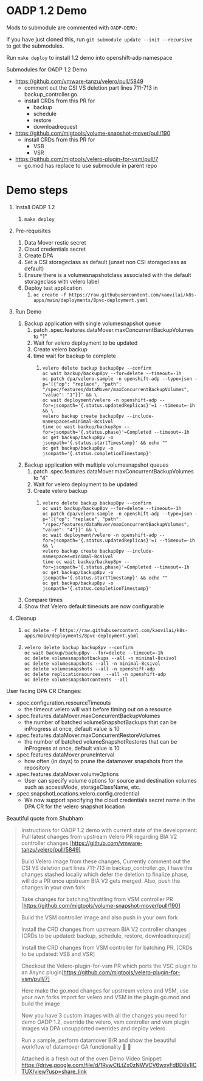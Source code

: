 # OADP 1.2 Demo

Mods to submodule are commented with `OADP-DEMO:`

If you have just cloned this, run `git submodule update --init --recursive` to get the submodules.

Run `make deploy` to install 1.2 demo into openshift-adp namespace

Submodules for OADP 1.2 Demo
- https://github.com/vmware-tanzu/velero/pull/5849
  - comment out the CSI VS deletion part lines 711-713 in backup_controller.go.
  - install CRDs from this PR for 
    - backup
    - schedule
    - restore
    - downloadrequest
- https://github.com/migtools/volume-snapshot-mover/pull/190
  - install CRDs from this PR for 
    - VSB
    - VSR
- https://github.com/migtools/velero-plugin-for-vsm/pull/7
  - go.mod has replace to use submodule in parent repo


# Demo steps
1. Install OADP 1.2
   1. `make deploy`
2. Pre-requisites
   1. Data Mover restic secret
   2. Cloud credentials secret
   3. Create DPA
   4. Set a CSI storageclass as default (unset non CSI storageclass as default)
   5. Ensure there is a volumesnapshotclass associated with the default storageclass with velero label
   6. Deploy test application
      1. `oc create -f https://raw.githubusercontent.com/kaovilai/k8s-apps/main/deployments/8pvc-deployment.yaml`
3. Run Demo
   1. Backup application with single volumesnapshot queue
      1. patch .spec.features.dataMover.maxConcurrentBackupVolumes to "1"
      2. Wait for velero deployment to be updated
      3. Create velero backup
      4. time wait for backup to complete
         1. ```
            velero delete backup backup8pv --confirm
            oc wait backup/backup8pv --for=delete --timeout=-1h
            oc patch dpa/velero-sample -n openshift-adp --type=json -p='[{"op": "replace", "path": "/spec/features/dataMover/maxConcurrentBackupVolumes", "value": "1"}]' && \
            oc wait deployment/velero -n openshift-adp --for=jsonpath='{.status.updatedReplicas}'=1 --timeout=-1h && \
            velero backup create backup8pv --include-namespaces=minimal-8csivol
            time oc wait backup/backup8pv --for=jsonpath='{.status.phase}'=Completed --timeout=-1h
            oc get backup/backup8pv -o jsonpath='{.status.startTimestamp}' && echo ""
            oc get backup/backup8pv -o jsonpath='{.status.completionTimestamp}'
            ```
   2. Backup application with multiple volumesnapshot queues
      1. patch .spec.features.dataMover.maxConcurrentBackupVolumes to "4"
      2. Wait for velero deployment to be updated
      3. Create velero backup
         1. ```
            velero delete backup backup8pv --confirm
            oc wait backup/backup8pv --for=delete --timeout=-1h
            oc patch dpa/velero-sample -n openshift-adp --type=json -p='[{"op": "replace", "path": "/spec/features/dataMover/maxConcurrentBackupVolumes", "value": "4"}]' && \
            oc wait deployment/velero -n openshift-adp --for=jsonpath='{.status.updatedReplicas}'=1 --timeout=-1h && \
            velero backup create backup8pv --include-namespaces=minimal-8csivol
            time oc wait backup/backup8pv --for=jsonpath='{.status.phase}'=Completed --timeout=-1h
            oc get backup/backup8pv -o jsonpath='{.status.startTimestamp}' && echo ""
            oc get backup/backup8pv -o jsonpath='{.status.completionTimestamp}'
            ```
   3. Compare times
   4. Show that Velero default timeouts are now configurable

4. Cleanup
   1. `oc delete -f https://raw.githubusercontent.com/kaovilai/k8s-apps/main/deployments/8pvc-deployment.yaml`
   2. ```
      velero delete backup backup8pv --confirm
      oc wait backup/backup8pv --for=delete --timeout=-1h
      oc delete volumesnapshotbackups --all -n minimal-8csivol
      oc delete volumesnapshots --all -n minimal-8csivol
      oc delete volumesnapshots --all -n openshift-adp
      oc delete replicationsources  --all -n openshift-adp
      oc delete volumesnapshotcontents --all
      ```

User facing DPA CR Changes:
- .spec.configuration.resourceTimeouts
  - the timeout velero will wait before timing out on a resource
- .spec.features.dataMover.maxConcurrentBackupVolumes
  - the number of batched volumeSnapshotBackups that can be inProgress at once, default value is 10
- .spec.features.dataMover.maxConcurrentRestoreVolumes
  - the number of batched volumeSnapshotRestores that can be inProgress at once, default value is 10
- .spec.features.dataMover.pruneInterval
  - how often (in days) to prune the datamover snapshots from the repository
- .spec.features.dataMover.volumeOptions
  - User can specify volume options for source and destination volumes such as accessMode, storageClassName, etc.
- .spec.snapshotLocations.velero.config.credential
  - We now support specifying the cloud credentials secret name in the DPA CR for the velero snapshot location

Beautiful quote from Shubham

> Instructions for OADP 1.2 demo with current state of the development:
Pull latest changes from upstream Velero PR regarding BIA V2 controller changes [https://github.com/vmware-tanzu/velero/pull/5849]
>
> Build Velero image from these changes, Currently comment out the CSI VS deletion part lines 711-713 in backup_controller.go, I have the changes stashed locally which defer the deletion to finalize phase, will do a PR once upstream BIA V2 gets merged.
Also, push the changes in your own fork
>
> Take changes for batching/throttling from VSM controller PR [https://github.com/migtools/volume-snapshot-mover/pull/190] 
>
> Build the VSM controller image and also push in your own fork
>
> Install the CRD changes from upstream BIA V2 controller changes [CRDs to be updated: backup, schedule, restore, downloadrequest]
>
> Install the CRD changes from VSM controller for batching PR, [CRDs to be updated: VSB and VSR]
>
> Checkout the Velero-plugin-for-vsm PR which ports the VSC plugin to an Async plugin[https://github.com/migtools/velero-plugin-for-vsm/pull/7]
>
> Here make the go.mod changes for upstream velero and VSM, use your own forks import for velero and VSM in the plugin go.mod and build the image
>
> Now you have 3 custom images with all the changes you need for demo OADP 1.2, override the velero, vsm controller and vsm plugin images via DPA unsupported overrides and deploy velero.
>
> Run a sample, perform datamover B/R and show the beautiful workflow of datamover GA functionality :face_holding_back_tears: :face_holding_back_tears:
>
> Attached is a fresh out of the oven Demo Video Snippet: https://drive.google.com/file/d/1RywCtLtZx0zNWVCV6wxyFdBD8s1ICTUX/view?usp=share_link
